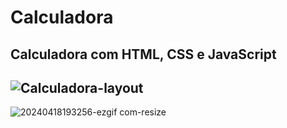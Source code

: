 # Calculadora

Calculadora com HTML, CSS e JavaScript
 ---
![Calculadora-layout](https://github.com/rawRocha/Calculadora/assets/165576337/d67183f9-3b7d-4489-929a-880e11b39c5b)
---
![20240418193256-ezgif com-resize](https://github.com/rawRocha/Calculadora/assets/165576337/99491927-16bf-44cf-ad78-7ca0416bb1d1)




